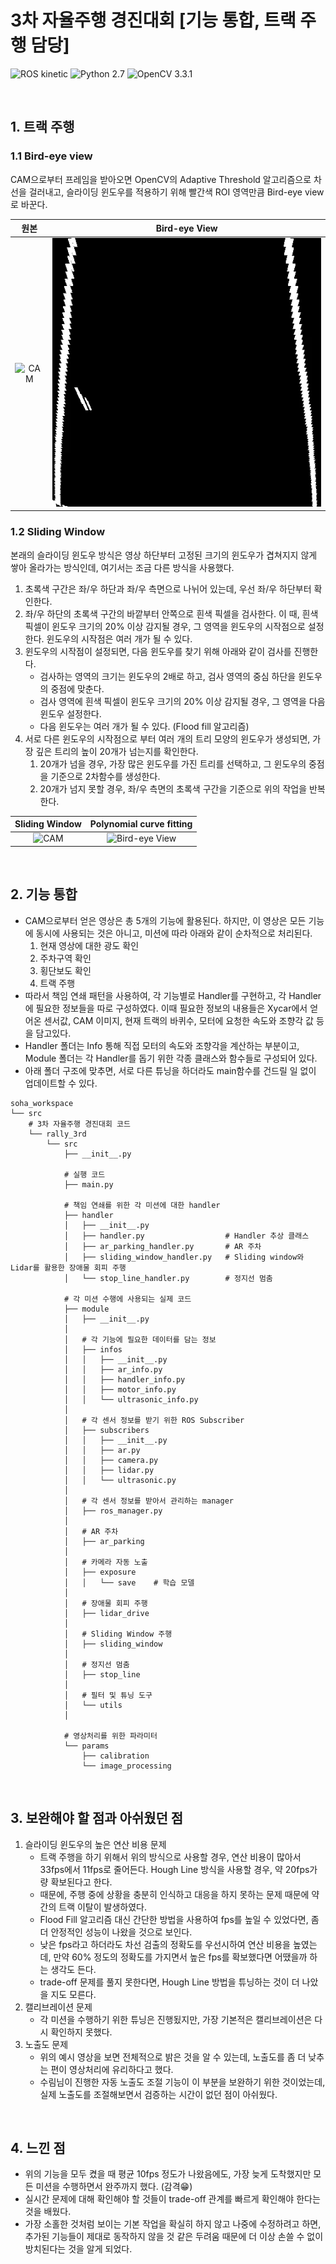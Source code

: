 # 3차 자율주행 경진대회 [기능 통합, 트랙 주행 담당]

![ROS kinetic](https://img.shields.io/badge/ROS-kinetic-green?logo=ROS)
![Python 2.7](https://img.shields.io/badge/Python-2.7-blue?logo=Python)
![OpenCV 3.3.1](https://img.shields.io/badge/OpenCV-3.3.1-red?logo=OpenCV)


<br>


## 1. 트랙 주행


### 1.1 Bird-eye view

CAM으로부터 프레임을 받아오면 OpenCV의 Adaptive Threshold 알고리즘으로 차선을 걸러내고, 슬라이딩 윈도우를 적용하기 위해 빨간색 ROI 영역만큼 Bird-eye view로 바꾼다.

| 원본 | Bird-eye View |
|:-:|:-:|
|![CAM](/assets/soha_workspace/original_roi_cut.gif)|![Bird-eye View](/assets/soha_workspace/bird_eye_view_cut.gif)|


### 1.2 Sliding Window

본래의 슬라이딩 윈도우 방식은 영상 하단부터 고정된 크기의 윈도우가 겹쳐지지 않게 쌓아 올라가는 방식인데, 여기서는 조금 다른 방식을 사용했다.

1. 초록색 구간은 좌/우 하단과 좌/우 측면으로 나뉘어 있는데, 우선 좌/우 하단부터 확인한다.
2. 좌/우 하단의 초록색 구간의 바깥부터 안쪽으로 흰색 픽셀을 검사한다. 이 때, 흰색 픽셀이 윈도우 크기의 20% 이상 감지될 경우, 그 영역을 윈도우의 시작점으로 설정한다. 윈도우의 시작점은 여러 개가 될 수 있다.
3. 윈도우의 시작점이 설정되면, 다음 윈도우를 찾기 위해 아래와 같이 검사를 진행한다.
    - 검사하는 영역의 크기는 윈도우의 2배로 하고, 검사 영역의 중심 하단을 윈도우의 중점에 맞춘다.
    - 검사 영역에 흰색 픽셀이 윈도우 크기의 20% 이상 감지될 경우, 그 영역을 다음 윈도우 설정한다.
    - 다음 윈도우는 여러 개가 될 수 있다. (Flood fill 알고리즘)
4. 서로 다른 윈도우의 시작점으로 부터 여러 개의 트리 모양의 윈도우가 생성되면, 가장 깊은 트리의 높이 20개가 넘는지를 확인한다.
    1. 20개가 넘을 경우, 가장 많은 윈도우를 가진 트리를 선택하고, 그 윈도우의 중점을 기준으로 2차함수를 생성한다.
    2. 20개가 넘지 못할 경우, 좌/우 측면의 초록색 구간을 기준으로 위의 작업을 반복한다.

| Sliding Window | Polynomial curve fitting |
|:-:|:-:|
|![CAM](/assets/soha_workspace/sliding_window_cut.gif)|![Bird-eye View](/assets/soha_workspace/polyfit_cut.gif)|


<br>


## 2. 기능 통합

- CAM으로부터 얻은 영상은 총 5개의 기능에 활용된다. 하지만, 이 영상은 모든 기능에 동시에 사용되는 것은 아니고, 미션에 따라 아래와 같이 순차적으로 처리된다.
    1. 현재 영상에 대한 광도 확인
    2. 주차구역 확인
    3. 횡단보도 확인
    4. 트랙 주행
- 따라서 책임 연쇄 패턴을 사용하여, 각 기능별로 Handler를 구현하고, 각 Handler에 필요한 정보들을 따로 구성하였다. 이때 필요한 정보의 내용들은 Xycar에서 얻어온 센서값, CAM 이미지, 현재 트랙의 바퀴수, 모터에 요청한 속도와 조향각 값 등을 담고있다.
- Handler 폴더는 Info 통해 직접 모터의 속도와 조향각을 계산하는 부분이고, Module 폴더는 각 Handler를 돕기 위한 각종 클래스와 함수들로 구성되어 있다.
- 아래 폴더 구조에 맞추면, 서로 다른 튜닝을 하더라도 main함수를 건드릴 일 없이 업데이트할 수 있다.

```text
soha_workspace
└── src
    # 3차 자율주행 경진대회 코드
    └── rally_3rd
        └── src
            ├── __init__.py
     
            # 실행 코드
            ├── main.py

            # 책임 연쇄를 위한 각 미션에 대한 handler
            ├── handler
            │   ├── __init__.py
            │   ├── handler.py                  # Handler 추상 클래스
            │   ├── ar_parking_handler.py       # AR 주차
            │   ├── sliding_window_handler.py   # Sliding window와 Lidar를 활용한 장애물 회피 주행
            │   └── stop_line_handler.py        # 정지선 멈춤
     
            # 각 미션 수행에 사용되는 실제 코드
            ├── module
            │   ├── __init__.py
            │   
            │   # 각 기능에 필요한 데이터를 담는 정보
            │   ├── infos
            │   │   ├── __init__.py
            │   │   ├── ar_info.py
            │   │   ├── handler_info.py
            │   │   ├── motor_info.py
            │   │   └── ultrasonic_info.py
            │
            │   # 각 센서 정보를 받기 위한 ROS Subscriber
            │   ├── subscribers
            │   │   ├── __init__.py
            │   │   ├── ar.py
            │   │   ├── camera.py
            │   │   ├── lidar.py
            │   │   └── ultrasonic.py
            │   
            │   # 각 센서 정보를 받아서 관리하는 manager
            │   ├── ros_manager.py
            │
            │   # AR 주차
            │   ├── ar_parking
            │   
            │   # 카메라 자동 노출
            │   ├── exposure
            │   │   └── save    # 학습 모델
            │
            │   # 장애물 회피 주행
            │   ├── lidar_drive
            │
            │   # Sliding Window 주행
            │   ├── sliding_window
            │
            │   # 정지선 멈춤
            │   ├── stop_line
            │
            │   # 필터 및 튜닝 도구
            │   └── utils
            │
            
            # 영상처리를 위한 파라미터
            └── params
                ├── calibration
                └── image_processing
```


<br>


## 3. 보완해야 할 점과 아쉬웠던 점

1. 슬라이딩 윈도우의 높은 연산 비용 문제
    - 트랙 주행을 하기 위해서 위의 방식으로 사용할 경우, 연산 비용이 많아서 33fps에서 11fps로 줄어든다. Hough Line 방식을 사용할 경우, 약 20fps가량 확보된다고 한다.
    - 때문에, 주행 중에 상황을 충분히 인식하고 대응을 하지 못하는 문제 때문에 약간의 트랙 이탈이 발생하였다.
    - Flood Fill 알고리즘 대신 간단한 방법을 사용하여 fps를 높일 수 있었다면, 좀 더 안정적인 성능이 나왔을 것으로 보인다.
    - 낮은 fps라고 하더라도 차선 검출의 정확도를 우선시하여 연산 비용을 높였는데, 만약 60% 정도의 정확도를 가지면서 높은 fps를 확보했다면 어땠을까 하는 생각도 든다.
    - trade-off 문제를 풀지 못한다면, Hough Line 방법을 튜닝하는 것이 더 나았을 지도 모른다.
2. 캘리브레이션 문제
    - 각 미션을 수행하기 위한 튜닝은 진행됬지만, 가장 기본적은 캘리브레이션은 다시 확인하지 못했다.
3. 노출도 문제
    - 위의 예시 영상을 보면 전체적으로 밝은 것을 알 수 있는데, 노출도를 좀 더 낮추는 편이 영상처리에 유리하다고 했다.
    - 수림님이 진행한 자동 노출도 조절 기능이 이 부분을 보완하기 위한 것이었는데, 실제 노출도를 조절해보면서 검증하는 시간이 없던 점이 아쉬웠다.


<br>


## 4. 느낀 점
- 위의 기능을 모두 켰을 때 평균 10fps 정도가 나왔음에도, 가장 늦게 도착했지만 모든 미션을 수행하면서 완주까지 했다. (감격:grin:)
- 실시간 문제에 대해 확인해야 할 것들이 trade-off 관계를 빠르게 확인해야 한다는 것을 배웠다.
- 가장 소홀한 것처럼 보이는 기본 작업을 확실히 하지 않고 나중에 수정하려고 하면, 추가된 기능들이 제대로 동작하지 않을 것 같은 두려움 때문에 더 이상 손쓸 수 없이 방치된다는 것을 알게 되었다.
